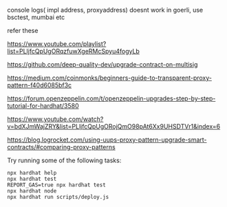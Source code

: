 console logs( impl address, proxyaddress) doesnt work in goerli, use bsctest, mumbai etc

refer these

https://www.youtube.com/playlist?list=PLljfcQpUgORqzfuwXgeRMcSpyu4fogyLb

https://github.com/deep-quality-dev/upgrade-contract-on-multisig

https://medium.com/coinmonks/beginners-guide-to-transparent-proxy-pattern-f40d6085bf3c

https://forum.openzeppelin.com/t/openzeppelin-upgrades-step-by-step-tutorial-for-hardhat/3580

https://www.youtube.com/watch?v=bdXJmWajZRY&list=PLljfcQpUgORojQmO98pAt6Xx9UHSDTVr1&index=6

https://blog.logrocket.com/using-uups-proxy-pattern-upgrade-smart-contracts/#comparing-proxy-patterns


Try running some of the following tasks:

```shell
npx hardhat help
npx hardhat test
REPORT_GAS=true npx hardhat test
npx hardhat node
npx hardhat run scripts/deploy.js
```
